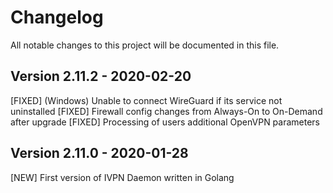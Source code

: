 # Changelog

All notable changes to this project will be documented in this file.

## Version 2.11.2 - 2020-02-20
[FIXED] (Windows) Unable to connect WireGuard if its service not uninstalled
[FIXED] Firewall config changes from Always-On to On-Demand after upgrade
[FIXED] Processing of users additional OpenVPN parameters

## Version 2.11.0 - 2020-01-28
[NEW] First version of IVPN Daemon written in Golang
